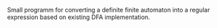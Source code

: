 Small programm for converting a definite finite automaton into a regular expression based on existing DFA implementation.

